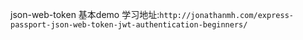 json-web-token 基本demo
学习地址:`http://jonathanmh.com/express-passport-json-web-token-jwt-authentication-beginners/`
